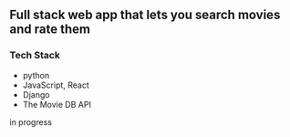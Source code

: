 ## Full stack web app that lets you search movies and rate them

### Tech Stack
- python
- JavaScript, React
- Django
- The Movie DB API

<p> in progress </p>
